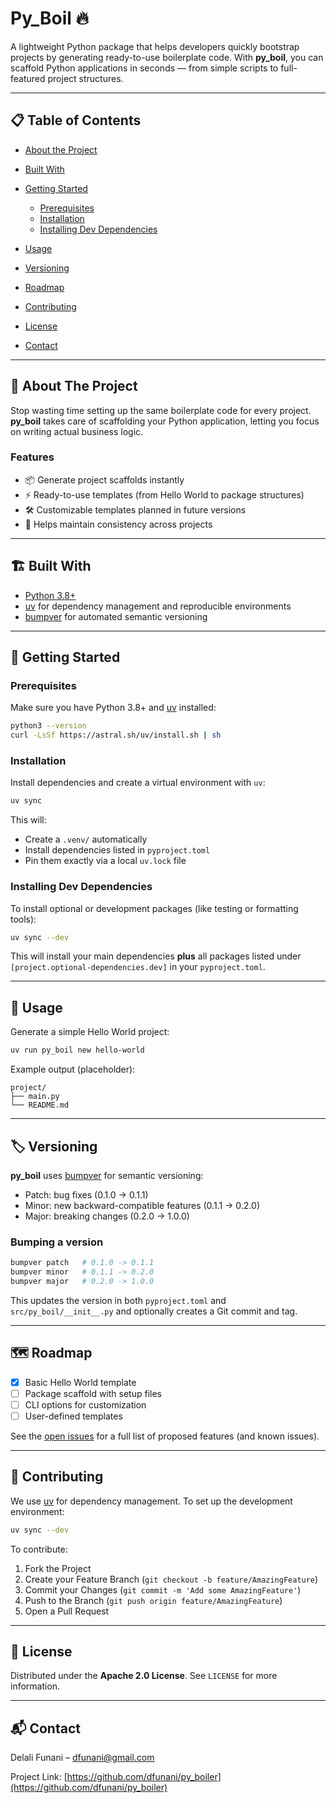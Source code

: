 # Py\_Boil 🔥

A lightweight Python package that helps developers quickly bootstrap projects by generating ready-to-use boilerplate code. With **py\_boil**, you can scaffold Python applications in seconds — from simple scripts to full-featured project structures.

---

## 📋 Table of Contents

* [About the Project](#about-the-project)
* [Built With](#built-with)
* [Getting Started](#getting-started)

  * [Prerequisites](#prerequisites)
  * [Installation](#installation)
  * [Installing Dev Dependencies](#installing-dev-dependencies)
* [Usage](#usage)
* [Versioning](#versioning)
* [Roadmap](#roadmap)
* [Contributing](#contributing)
* [License](#license)
* [Contact](#contact)

---

## 📖 About The Project

Stop wasting time setting up the same boilerplate code for every project. **py\_boil** takes care of scaffolding your Python application, letting you focus on writing actual business logic.

### Features

* 📦 Generate project scaffolds instantly
* ⚡ Ready-to-use templates (from Hello World to package structures)
* 🛠️ Customizable templates planned in future versions
* 🚀 Helps maintain consistency across projects

---

## 🏗️ Built With

* [Python 3.8+](https://www.python.org/)
* [uv](https://github.com/astral-sh/uv) for dependency management and reproducible environments
* [bumpver](https://pypi.org/project/bumpver/) for automated semantic versioning

---

## 🚀 Getting Started

### Prerequisites

Make sure you have Python 3.8+ and [uv](https://github.com/astral-sh/uv) installed:

```bash
python3 --version
curl -LsSf https://astral.sh/uv/install.sh | sh
```

### Installation

Install dependencies and create a virtual environment with `uv`:

```bash
uv sync
```

This will:

* Create a `.venv/` automatically
* Install dependencies listed in `pyproject.toml`
* Pin them exactly via a local `uv.lock` file

### Installing Dev Dependencies

To install optional or development packages (like testing or formatting tools):

```bash
uv sync --dev
```

This will install your main dependencies **plus** all packages listed under `[project.optional-dependencies.dev]` in your `pyproject.toml`.

---

## 📝 Usage

Generate a simple Hello World project:

```bash
uv run py_boil new hello-world
```

Example output (placeholder):

```text
project/
├── main.py
└── README.md
```

---

## 🏷 Versioning

**py\_boil** uses [bumpver](https://pypi.org/project/bumpver/) for semantic versioning:

* Patch: bug fixes (0.1.0 → 0.1.1)
* Minor: new backward-compatible features (0.1.1 → 0.2.0)
* Major: breaking changes (0.2.0 → 1.0.0)

### Bumping a version

```bash
bumpver patch   # 0.1.0 -> 0.1.1
bumpver minor   # 0.1.1 -> 0.2.0
bumpver major   # 0.2.0 -> 1.0.0
```

This updates the version in both `pyproject.toml` and `src/py_boil/__init__.py` and optionally creates a Git commit and tag.

---

## 🗺️ Roadmap

* [x] Basic Hello World template
* [ ] Package scaffold with setup files
* [ ] CLI options for customization
* [ ] User-defined templates

See the [open issues](https://github.com/your-username/py_boil/issues) for a full list of proposed features (and known issues).

---

## 🤝 Contributing

We use [uv](https://github.com/astral-sh/uv) for dependency management. To set up the development environment:

```bash
uv sync --dev
```

To contribute:

1. Fork the Project
2. Create your Feature Branch (`git checkout -b feature/AmazingFeature`)
3. Commit your Changes (`git commit -m 'Add some AmazingFeature'`)
4. Push to the Branch (`git push origin feature/AmazingFeature`)
5. Open a Pull Request

---

## 📜 License

Distributed under the **Apache 2.0 License**. See `LICENSE` for more information.

---

## 📬 Contact

Delali Funani – [dfunani@gmail.com](mailto:dfunani@gmail.com)

Project Link: [https://github.com/dfunani/py_boiler](https://github.com/dfunani/py_boiler)
